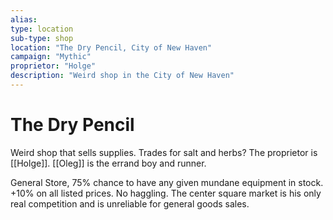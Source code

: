 ```yaml
---
alias:
type: location
sub-type: shop
location: "The Dry Pencil, City of New Haven"
campaign: "Mythic"
proprietor: "Holge"
description: "Weird shop in the City of New Haven"
---
```

# The Dry Pencil
Weird shop that sells supplies. Trades for salt and herbs? The proprietor is [[Holge]]. [[Oleg]] is the errand boy and runner.

General Store, 75% chance to have any given mundane equipment in stock.
+10% on all listed prices. No haggling.
The center square market is his only real competition and is unreliable for general goods sales.

